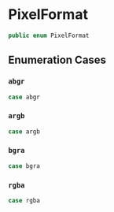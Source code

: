 # PixelFormat

``` swift
public enum PixelFormat
```

## Enumeration Cases

### `abgr`

``` swift
case abgr
```

### `argb`

``` swift
case argb
```

### `bgra`

``` swift
case bgra
```

### `rgba`

``` swift
case rgba
```

